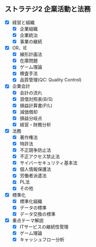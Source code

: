 ## ストラテジ2 企業活動と法務

- [x] 経営と組織
  - [x] 企業組織
  - [x] 企業統治
  - [x] 事業の継続
- [x] OR、IE
  - [x] 線形計画法
  - [x] 在庫問題
  - [x] ゲーム理論
  - [x] 検査手法
  - [x] 品質管理(QC: Quality Control)
- [x] 企業会計
  - [x] 会計の流れ
  - [x] 貸借対照表(B/S)
  - [x] 損益計算書(P/L)
  - [x] 減価償却
  - [x] 損益分岐点
  - [x] 経営・財務分析
- [x] 法務
  - [x] 著作権法
  - [x] 特許法
  - [x] 不正競争防止法
  - [x] 不正アクセス禁止法
  - [x] サイバーセキュリティ基本法
  - [x] 個人情報保護法
  - [x] 労働者派遣法
  - [x] PL法
  - [x] その他
- [x] 標準化
  - [x] 標準化組織
  - [x] データの標準
  - [x] データ交換の標準
- [x] 重点テーマ解説
  - [x] ITサービスの継続性管理
  - [x] ゲーム理論
  - [x] キャッシュフロー分析
